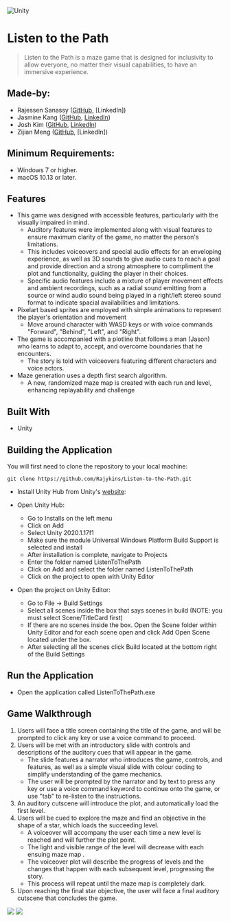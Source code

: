 ![Unity](https://img.shields.io/badge/-Unity-000?style=flat&logo=Unity)

# Listen to the Path 
> Listen to the Path is a maze game that is designed for inclusivity to allow everyone, no matter their visual capabilities, to have an immersive experience. <br/> 

## Made-by: 
* Rajessen Sanassy ([GitHub](https://github.com/Rajykins), [LinkedIn]) 
* Jasmine Kang ([GitHub](https://github.com/jmoonus), [LinkedIn](https://www.linkedin.com/in/jasmine-seeun-kang/)) 
* Josh Kim ([GitHub](https://github.com/LemonTii), [LinkedIn](https://www.linkedin.com/in/joshkimsjk/))
* Zijian Meng ([GitHub](https://github.com/RichardZJM), [LinkedIn])

## Minimum Requirements:
 - Windows 7 or higher.
 - macOS 10.13 or later.
 
## Features
- This game was designed with accessible features, particularly with the visually impaired in mind.
	- Auditory features were implemented along with visual features to ensure maximum clarity of the game, no matter the person's limitations. 
	- This includes voiceovers and special audio effects for an enveloping experience, as well as 3D sounds to give audio cues to reach a goal and provide direction and a strong atmosphere to compliment the plot and functionality, guiding the player in their choices.
	- Specific audio features include a mixture of player movement effects and ambient recordings, such as a radial sound emitting from a source or wind audio sound being played in a right/left stereo sound format to indicate spacial availabilities and limitations. 
- Pixelart based sprites are employed with simple animations to represent the player's orientation and movement
	- Move around character with WASD keys or with voice commands "Forward", "Behind", "Left", and "Right".
- The game is accompanied with a plotline that follows a man (Jason) who learns to adapt to, accept, and overcome boundaries that he encounters.
	- The story is told with voiceovers featuring different characters and voice actors.
- Maze generation uses a depth first search algorithm. 
	- A new, randomized maze map is created with each run and level, enhancing replayability and challenge  

## Built With
* Unity         

## Building the Application

You will first need to clone the repository to your local machine:
```
git clone https://github.com/Rajykins/Listen-to-the-Path.git
```

* Install Unity Hub from Unity's [website](https://unity.com/):

* Open Unity Hub:
	* Go to Installs on the left menu
	* Click on Add
	* Select Unity 2020.1.17f1
	* Make sure the module Universal Windows Platform Build Support is selected and install
	* After installation is complete, navigate to Projects
    * Enter the folder named ListenToThePath
	* Click on Add and select the folder named ListenToThePath
	* Click on the project to open with Unity Editor

*  Open the project on Unity Editor:
	* Go to File -> Build Settings
	* Select all scenes inside the box that says scenes in build (NOTE: you must select Scene/TitleCard first)
	* If there are no scenes inside the box. Open the Scene folder within Unity Editor and for each scene open and click Add Open Scene located under the box.
	* After selecting all the scenes click Build located at the bottom right of the Build Settings

## Run the Application

* Open the application called ListenToThePath.exe

## Game Walkthrough

1. Users will face a title screen containing the title of the game, and will be prompted to click any key or use a voice command to proceed.
2. Users will be met with an introductory slide with controls and descriptions of the auditory cues that will appear in the game. 
	- The slide features a narrator who introduces the game, controls, and features, as well as a simple visual slide with colour coding to simplify understanding of the game mechanics.
	- The user will be prompted by the narrator and by text to press any key or use a voice command keyword to continue onto the game, or use "tab" to re-listen to the instructions.
3. An auditory cutscene will introduce the plot, and automatically load the first level.
4. Users will be cued to explore the maze and find an objective in the shape of a star, which loads the succeeding level.
	- A voiceover will accompany the user each time a new level is reached and will further the plot point.
	- The light and visible range of the level will decrease with each ensuing maze map .
	- The voiceover plot will describe the progress of levels and the changes that happen with each subsequent level, progressing the story.
	- This process will repeat until the maze map is completely dark. 
5. Upon reaching the final star objective, the user will face a final auditory cutscene that concludes the game. 

<img src="https://i.imgur.com/UICMWQo.png">
<img src="https://i.imgur.com/6nfuUYS.png">
